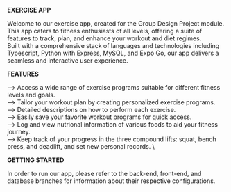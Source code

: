 **EXERCISE APP**

Welcome to our exercise app, created for the Group Design Project module.\
This app caters to fitness enthusiasts of all levels, offering a suite of features to track, plan, and enhance your workout and diet regimes.\
Built with a comprehensive stack of languages and technologies including Typescript, Python with Express, MySQL, and Expo Go, our app delivers a seamless and interactive user experience.

**FEATURES**

--> Access a wide range of exercise programs suitable for different fitness levels and goals. \
--> Tailor your workout plan by creating personalized exercise programs. \
--> Detailed descriptions on how to perform each exercise. \
--> Easily save your favorite workout programs for quick access. \
--> Log and view nutrional information of various foods to aid your fitness journey. \
--> Keep track of your progress in the three compound lifts: squat, bench press, and deadlift, and set new personal records. \

**GETTING STARTED**

In order to run our app, please refer to the back-end, front-end, and database branches for information about their respective configurations.

